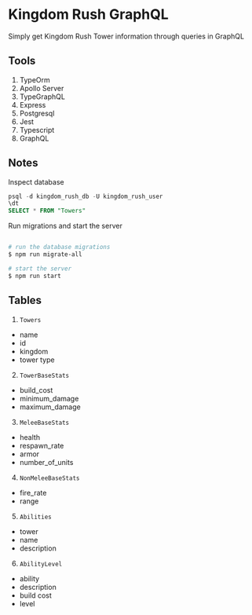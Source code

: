 # Kingdom Rush GraphQL

Simply get Kingdom Rush Tower information through queries in GraphQL

## Tools

1. TypeOrm
2. Apollo Server
3. TypeGraphQL
4. Express
5. Postgresql
6. Jest
7. Typescript
8. GraphQL

## Notes

Inspect database

```sql
psql -d kingdom_rush_db -U kingdom_rush_user
\dt
SELECT * FROM "Towers"
```

Run migrations and start the server

```bash

# run the database migrations
$ npm run migrate-all

# start the server
$ npm run start
```

## Tables

1. `Towers`

-   name
-   id
-   kingdom
-   tower type

2. `TowerBaseStats`

-   build_cost
-   minimum_damage
-   maximum_damage

3. `MeleeBaseStats`

-   health
-   respawn_rate
-   armor
-   number_of_units

4. `NonMeleeBaseStats`

-   fire_rate
-   range

5. `Abilities`

-   tower
-   name
-   description

6. `AbilityLevel`

-   ability
-   description
-   build cost
-   level
